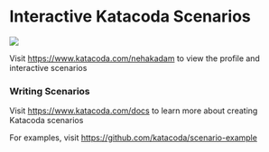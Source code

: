# Interactive Katacoda Scenarios

[![](http://shields.katacoda.com/katacoda/nehakadam/count.svg)](https://www.katacoda.com/nehakadam "Get your profile on Katacoda.com")

Visit https://www.katacoda.com/nehakadam to view the profile and interactive scenarios

### Writing Scenarios
Visit https://www.katacoda.com/docs to learn more about creating Katacoda scenarios

For examples, visit https://github.com/katacoda/scenario-example
